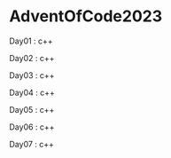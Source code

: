 # AdventOfCode2023

Day01 : c++

Day02 : c++

Day03 : c++

Day04 : c++

Day05 : c++

Day06 : c++

Day07 : c++
